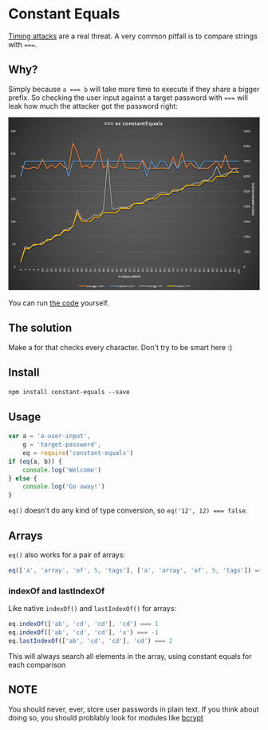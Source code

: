 # Constant Equals

[Timing attacks](http://codahale.com/a-lesson-in-timing-attacks/) are a real threat. A very common pitfall is to compare strings with `===`.

## Why?
Simply because `a === b` will take more time to execute if they share a bigger prefix. So checking the user input against a target password with `===` will leak how much the attacker got the password right:

![bench](https://raw.githubusercontent.com/sitegui/constant-equals/master/bench.png)

You can run [the code](https://github.com/sitegui/constant-equals/blob/master/bench.js) yourself.

## The solution
Make a for that checks every character. Don't try to be smart here :)

## Install
`npm install constant-equals --save`

## Usage
```javascript
var a = 'a-user-input',
	g = 'target-password',
	eq = require('constant-equals')
if (eq(a, b)) {
	console.log('Welcome')
} else {
	console.log('Go away!')
}
```

`eq()` doesn't do any kind of type conversion, so `eq('12', 12) === false`.

## Arrays
`eq()` also works for a pair of arrays:
```javascript
eq(['a', 'array', 'of', 5, 'tags'], ['a', 'array', 'of', 5, 'tags']) === true
```

### indexOf  and lastIndexOf
Like native `indexOf()` and `lastIndexOf()` for arrays:
```js
eq.indexOf(['ab', 'cd', 'cd'], 'cd') === 1
eq.indexOf(['ab', 'cd', 'cd'], 'x') === -1
eq.lastIndexOf(['ab', 'cd', 'cd'], 'cd') === 2
```

This will always search all elements in the array, using constant equals for each comparison

## NOTE
You should never, ever, store user passwords in plain text. If you think about doing so, you should problably look for modules like [bcrypt](https://www.npmjs.org/package/bcrypt)
